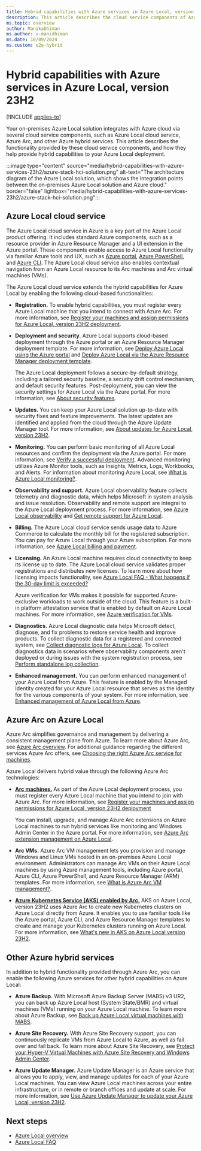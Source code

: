 ```yaml
---
title: Hybrid capabilities with Azure services in Azure Local, version 23H2
description: This article describes the cloud service components of Azure Local, version 23H2.
ms.topic: overview
author: ManikaDhiman
ms.author: v-manidhiman
ms.date: 10/09/2024
ms.custom: e2e-hybrid
---
```


# Hybrid capabilities with Azure services in Azure Local, version 23H2

[!INCLUDE [applies-to](../hci/includes/hci-applies-to-23h2.md)]

Your on-premises Azure Local solution integrates with Azure cloud via several cloud service components, such as Azure Local cloud service, Azure Arc, and other Azure hybrid services. This article describes the functionality provided by these cloud service components, and how they help provide hybrid capabilities to your Azure Local deployment.

:::image type="content" source="media/hybrid-capabilities-with-azure-services-23h2/azure-stack-hci-solution.png" alt-text="The architecture diagram of the Azure Local solution, which shows the integration points between the on-premises Azure Local solution and Azure cloud." border="false" lightbox="media/hybrid-capabilities-with-azure-services-23h2/azure-stack-hci-solution.png":::

## Azure Local cloud service

The Azure Local cloud service in Azure is a key part of the Azure Local product offering. It includes standard Azure components, such as a resource provider in Azure Resource Manager and a UI extension in the Azure portal. These components enable access to Azure Local functionality via familiar Azure tools and UX, such as [Azure portal](manage/azure-portal.md), [Azure PowerShell](/powershell/module/az.stackhci/?view=azps-7.2.0&preserve-view=true), and [Azure CLI](/cli/azure/stack-hci?view=azure-cli-latest&preserve-view=true). The Azure Local cloud service also enables contextual navigation from an Azure Local resource to its Arc machines and Arc virtual machines (VMs).

The Azure Local cloud service extends the hybrid capabilities for Azure Local by enabling the following cloud-based functionalities:

- **Registration.** To enable hybrid capabilities, you must register every Azure Local machine that you intend to connect with Azure Arc. For more information, see [Register your machines and assign permissions for Azure Local, version 23H2 deployment](deploy/deployment-arc-register-server-permissions.md).

- **Deployment and security.** Azure Local supports cloud-based deployment through the Azure portal or an Azure Resource Manager deployment template. For more information, see [Deploy Azure Local using the Azure portal](deploy/deploy-via-portal.md) and [Deploy Azure Local via the Azure Resource Manager deployment template](deploy/deployment-azure-resource-manager-template.md).

    The Azure Local deployment follows a secure-by-default strategy, including a tailored security baseline, a security drift control mechanism, and default security features. Post-deployment, you can view the security settings for Azure Local via the Azure portal. For more information, see [About security features](concepts/security-features.md).

- **Updates.** You can keep your Azure Local solution up-to-date with security fixes and feature improvements. The latest updates are identified and applied from the cloud through the Azure Update Manager tool. For more information, see [About updates for Azure Local, version 23H2](update/about-updates-23h2.md).

- **Monitoring.** You can perform basic monitoring of all Azure Local resources and confirm the deployment via the Azure portal. For more information, see [Verify a successful deployment](deploy/deploy-via-portal.md#verify-a-successful-deployment). Advanced monitoring utilizes Azure Monitor tools, such as Insights, Metrics, Logs, Workbooks, and Alerts. For information about monitoring Azure Local, see [What is Azure Local monitoring?](concepts/monitoring-overview.md).

- **Observability and support.** Azure Local observability feature collects telemetry and diagnostic data, which helps Microsoft in system analysis and issue resolution. Observability and remote support are integral to the Azure Local deployment process. For more information, see [Azure Local observability](concepts/observability.md) and [Get remote support for Azure Local](manage/get-remote-support.md).

- **Billing.** The Azure Local cloud service sends usage data to Azure Commerce to calculate the monthly bill for the registered subscription. You can pay for Azure Local through your Azure subscription. For more information, see [Azure Local billing and payment](concepts/billing.md).

- **Licensing.** An Azure Local machine requires cloud connectivity to keep its license up to date. The Azure Local cloud service validates proper registrations and distributes new licenses. To learn more about how licensing impacts functionality, see [Azure Local FAQ - What happens if the 30-day limit is exceeded?](faq.yml#what-happens-if-the-30-day-limit-is-exceeded)

   Azure verification for VMs makes it possible for supported Azure-exclusive workloads to work outside of the cloud. This feature is a built-in platform attestation service that is enabled by default on Azure Local machines. For more information, see [Azure verification for VMs](deploy/azure-verification.md?tabs=azureportal).

- **Diagnostics.** Azure Local diagnostic data helps Microsoft detect, diagnose, and fix problems to restore service health and improve products. To collect diagnostic data for a registered and connected system, see [Collect diagnostic logs for Azure Local](manage/collect-logs.md). To collect diagnostics data in scenarios where observability components aren't deployed or during issues with the system registration process, see [Perform standalone log collection](manage/get-support-for-deployment-issues.md#perform-standalone-log-collection).

- **Enhanced management.** You can perform enhanced management of your Azure Local from Azure. This feature is enabled by the Managed Identity created for your Azure Local resource that serves as the identity for the various components of your system. For more information, see [Enhanced management of Azure Local from Azure](manage/azure-enhanced-management-managed-identity.md).

## Azure Arc on Azure Local

Azure Arc simplifies governance and management by delivering a consistent management plane from Azure. To learn more about Azure Arc, see [Azure Arc overview](/azure/azure-arc/overview). For additional guidance regarding the different services Azure Arc offers, see [Choosing the right Azure Arc service for machines](/azure/azure-arc/choose-service).

Azure Local delivers hybrid value through the following Azure Arc technologies:

- [**Arc machines.**](/azure/azure-arc/servers/overview) As part of the Azure Local deployment process, you must register every Azure Local machine that you intend to join with Azure Arc. For more information, see [Register your machines and assign permissions for Azure Local, version 23H2 deployment](deploy/deployment-arc-register-server-permissions.md)

    You can install, upgrade, and manage Azure Arc extensions on Azure Local machines to run hybrid services like monitoring and Windows Admin Center in the Azure portal. For more information, see [Azure Arc extension management on Azure Local](manage/arc-extension-management.md).

- **Arc VMs.** Azure Arc VM management lets you provision and manage Windows and Linux VMs hosted in an on-premises Azure Local environment. Administrators can manage Arc VMs on their Azure Local machines by using Azure management tools, including Azure portal, Azure CLI, Azure PowerShell, and Azure Resource Manager (ARM) templates. For more information, see [What is Azure Arc VM management?](manage/azure-arc-vm-management-overview.md).

- [**Azure Kubernetes Service (AKS) enabled by Arc.**](/azure/aks/hybrid/) AKS on Azure Local, version 23H2 uses Azure Arc to create new Kubernetes clusters on Azure Local directly from Azure. It enables you to use familiar tools like the Azure portal, Azure CLI, and Azure Resource Manager templates to create and manage your Kubernetes clusters running on Azure Local. For more information, see [What's new in AKS on Azure Local version 23H2](/azure/aks/hybrid/aks-whats-new-23h2).

## Other Azure hybrid services

In addition to hybrid functionality provided through Azure Arc, you can enable the following Azure services for other hybrid capabilities on Azure Local:

- **Azure Backup.** With Microsoft Azure Backup Server (MABS) v3 UR2, you can back up Azure Local host (System State/BMR) and virtual machines (VMs) running on your Azure Local machine. To learn more about Azure Backup, see [Back up Azure Local virtual machines with MABS](/azure/backup/back-up-azure-stack-hyperconverged-infrastructure-virtual-machines).

- **Azure Site Recovery.** With Azure Site Recovery support, you can continuously replicate VMs from Azure Local to Azure, as well as fail over and fail back. To learn more about Azure Site Recovery, see [Protect your Hyper-V Virtual Machines with Azure Site Recovery and Windows Admin Center](manage/azure-site-recovery.md).

- **Azure Update Manager.** Azure Update Manager is an Azure service that allows you to apply, view, and manage updates for each of your Azure Local machines. You can view Azure Local machines across your entire infrastructure, or in remote or branch offices and update at scale. For more information, see [Use Azure Update Manager to update your Azure Local, version 23H2](update/azure-update-manager-23h2.md).

## Next steps

- [Azure Local overview](overview.md)
- [Azure Local FAQ](faq.yml)
